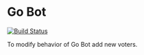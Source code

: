 Go Bot
===============
[![Build Status](https://secure.travis-ci.org/wjdix/go-election.png?branch=master)](https://travis-ci.org/wjdix/go-election)

To modify behavior of Go Bot add new voters.

